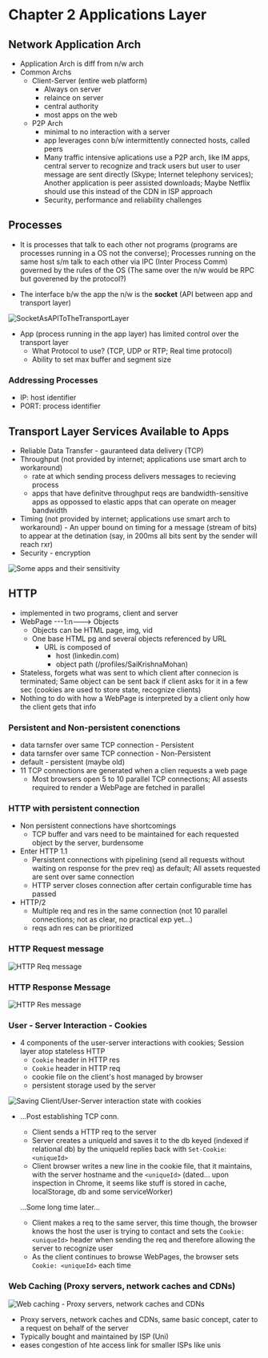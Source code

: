 # Chapter 2 Applications Layer

## Network Application Arch

- Application Arch is diff from n/w arch
- Common Archs
  - Client-Server (entire web platform)
    - Always on server
    - relaince on server
    - central authority
    - most apps on the web
  - P2P Arch
    - minimal to no interaction with a server
    - app leverages conn b/w intermittently connected hosts, called peers
    - Many traffic intensive aplications use a P2P arch, like IM apps, central server to recognize and track users but user to user message are sent directly (Skype; Internet telephony services); Another application is peer assisted downloads; Maybe Netflix should use this instead of the CDN in ISP approach
    - Security, performance and reliability challenges

## Processes

- It is processes that talk to each other not programs (programs are processes running in a OS not the converse); Processes running on the same host s/m talk to each other via IPC (Inter Process Comm) governed by the rules of the OS (The same over the n/w would be RPC but goverened by the protocol?)

- The interface b/w the app the n/w is the **socket** (API between app and transport layer)

![SocketAsAPIToTheTransportLayer](images/SocketAsAPIToTheTransportLayer.png)

- App (process running in the app layer) has limited control over the transport layer
  - What Protocol to use? (TCP, UDP or RTP; Real time protocol)
  - Ability to set max buffer and segment size

### Addressing Processes

- IP: host identifier
- PORT: process identifier

## Transport Layer Services Available to Apps

- Reliable Data Transfer - gauranteed data delivery (TCP)
- Throughput (not provided by internet; applications use smart arch to workaround)
  - rate at which sending process delivers messages to recieving process
  - apps that have definitve throughput reqs are bandwidth-sensitive apps as oppossed to elastic apps that can operate on meager bandwidth
- Timing (not provided by internet; applications use smart arch to workaround) - An upper bound on timing for a message (stream of bits) to appear at the detination (say, in 200ms all bits sent by the sender will reach rxr)
- Security - encryption

![Some apps and their sensitivity](images/SomeAppsAndBandwidthNeeds.png)

## HTTP

- implemented in two programs, client and server
- WebPage ---1:n---> Objects
  - Objects can be HTML page, img, vid
  - One base HTML pg and several objects referenced by URL
    - URL is composed of
      - host (linkedin.com)
      - object path (/profiles/SaiKrishnaMohan)
- Stateless, forgets what was sent to which client after connecion is terminated; Same object can be sent back if client asks for it in a few sec (cookies are used to store state, recognize clients)
- Nothing to do with how a WebPage is interpreted by a client only how the client gets that info

### Persistent and Non-persistent conenctions

- data tarnsfer over same TCP connection - Persistent
- data tarnsfer over same TCP connection - Non-Persistent
- default - persistent (maybe old)
- 11 TCP connections are generated when a clien requests a web page
  - Most browsers open 5 to 10 parallel TCP connections; All assests required to render a WebPage are fetched in parallel

### HTTP with persistent connection

- Non persistent connections have shortcomings
  - TCP buffer and vars need to be maintained for each requested object by the server, burdensome
- Enter HTTP 1.1
  - Persistent connections with pipelining (send all requests without waiting on response for the prev req) as default; All assets requested are sent over same connection
  - HTTP server closes connection after certain configurable time has passed
- HTTP/2
  - Multiple req and res in the same connection (not 10 parallel connections; not as clear, no practical exp yet...)
  - reqs adn res can be prioritized

### HTTP Request message

![HTTP Req message](images/HTTPreqMsg)

### HTTP Response Message

![HTTP Res message](images/HTTPresMsg.png)

### User - Server Interaction - Cookies

- 4 components of the user-server interactions with cookies; Session layer atop stateless HTTP
  - `Cookie` header in HTTP res
  - `Cookie` header in HTTP req
  - cookie file on the client's host managed by browser
  - persistent storage used by the server

![Saving Client/User-Server interaction state with cookies](images/ClientServerInteractionWithCookies.png)

- ...Post establishing TCP conn.
  - Client sends a HTTP req to the server
  - Server creates a uniqueId and saves it to the db keyed (indexed if relational db) by the uniqueId replies back with `Set-Cookie`: `<uniqueId>`
  - Client browser writes a new line in the cookie file, that it maintains, with the server hostname and the `<uniqueId>` (dated... upon inspection in Chrome, it seems like stuff is stored in cache, localStorage, db and some serviceWorker)

  ...Some long time later...
  - Client makes a req to the same server, this time though, the browser knows the host the user is trying to contact and sets the `Cookie: <uniqueId>` header when sending the req and therefore allowing the server to recognize user
  - As the client continues to browse WebPages, the browser sets `Cookie: <uniqueId>` each time

### Web Caching (Proxy servers, network caches and CDNs)

![Web caching - Proxy servers, network caches and CDNs](images/WebCachingProxiesNetworkCache.png)

- Proxy servers, network caches and CDNs, same basic concept, cater to a request on behalf of the server
- Typically bought and maintained by ISP (Uni)
- eases congestion of hte access link for smaller ISPs like unis
